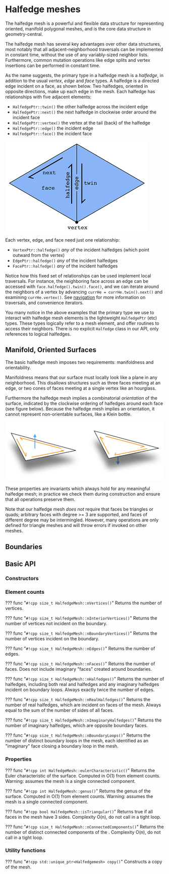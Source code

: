# Halfedge meshes

The halfedge mesh is a powerful and flexible data structure for representing oriented, manifold polygonal meshes, and is the core data structure in geometry-central.

The halfedge mesh has several key advantages over other data structures, most notably that all adjacent-neighborhood traversals can be implemented in constant time, without the use of any variably-sized neighbor lists. Furthermore, common mutation operations like edge splits and vertex insertions can be performed in constant time.

As the name suggests, the primary type in a halfedge mesh is a _halfedge_, in addition to the usual _vertex_, _edge_ and _face_ types. A halfedge is a directed edge incident on a face, as shown below. Two halfedges, oriented in opposite directions, make up each edge in the mesh. Each halfedge has relationships with five adjacent elements: 

- `HalfedgePtr::twin()` the other halfedge across the incident edge
- `HalfedgePtr::next()` the next halfedge in clockwise order around the incident face
- `HalfedgePtr::vertex()` the vertex at the tail (back) of the halfedge
- `HalfedgePtr::edge()` the incident edge
- `HalfedgePtr::face()` the incident face

![halfedge pointers](../media/halfedge_pointers.png)

Each vertex, edge, and face need just one relationship:

- `VertexPtr::halfedge()` _any_ of the incident halfedges (which point outward from the vertex)
- `EdgePtr::halfedge()` _any_ of the incident halfedges
- `FacePtr::halfedge()` _any_ of the incident halfedges

Notice how this fixed set of relationships can be used implement local traversals. For instance, the neighboring face across an edge can be accessed with `face.halfedge().twin().face()`, and we can iterate around the neighbors of a vertex by advancing `currHe = currHe.twin().next()` and examining `currHe.vertex()`. See [navigation](navigation.md) for more information on traversals, and convenience iterators.

You many notice in the above examples that the primary type we use to interact with halfedge mesh elements is the lightweight `HalfedgePtr` (etc) types. These types logically refer to a mesh element, and offer routines to access their neighbors. There is no explicit `Halfedge` class in our API, only references to logical halfedges.

## Manifold, Oriented Surfaces

The basic halfedge mesh imposes two requirements: manifoldness and orientability. 

Manifoldness means that our surface must locally look like a plane in any neighborhood. This disallows structures such as three faces meeting at an edge, or two cones of faces meeting at a single vertex like an hourglass. 

Furthermore the halfedge mesh implies a combinatorial _orientation_ of the surface, indicated by the clockwise ordering of halfedges around each face (see figure below). Because the halfedge mesh implies an orientation, it cannot represent non-orientable surfaces, like a Klein bottle.

![halfedge orientation](../media/halfedge_orientation.png)

These properties are invariants which always hold for any meaningful halfedge mesh; in practice we check them during construction and ensure that all operations preserve them.

Note that our halfedge mesh _does not_ require that faces be triangles or quads; arbitrary faces with degree >= 3 are supported, and faces of different degree may be intermingled. However, many operations are only defined for triangle meshes and will throw errors if invoked on other meshes.

## Boundaries



## Basic API


### Constructors

### Element counts

??? func "`#!cpp size_t HalfedgeMesh::nVertices()`"
    Returns the number of vertices. 

??? func "`#!cpp size_t HalfedgeMesh::nInteriorVertices()`"
    Returns the number of vertices not incident on the boundary.

??? func "`#!cpp size_t HalfedgeMesh::nBoundaryVertices()`"
    Returns the number of vertices incident on the boundary.

??? func "`#!cpp size_t HalfedgeMesh::nEdges()`"
    Returns the number of edges. 

??? func "`#!cpp size_t HalfedgeMesh::nFaces()`"
    Returns the number of faces. Does not include imaginary "faces" created around boundaries.

??? func "`#!cpp size_t HalfedgeMesh::nHalfedges()`"
    Returns the number of halfedges, including both real and halfedges and any imaginary halfedges incident on boundary loops. Always exactly twice the number of edges.

??? func "`#!cpp size_t HalfedgeMesh::nRealHalfedges()`"
    Returns the number of real halfedges, which are incident on faces of the mesh. Always equal to the sum of the number of sides of all faces.

??? func "`#!cpp size_t HalfedgeMesh::nImaginaryHalfedges()`"
    Returns the number of imaginary halfedges, which are opposite boundary faces. 

??? func "`#!cpp size_t HalfedgeMesh::nBoundaryLoops()`"
    Returns the number of distinct boundary loops in the mesh, each identified as an "imaginary" face closing a boundary loop in the mesh.


### Properties

??? func "`#!cpp int HalfedgeMesh::eulerCharacteristic()`"
    Returns the Euler characteristic of the surface. Computed in O(1) from element counts. Warning: assumes the mesh is a single connected component.

??? func "`#!cpp int HalfedgeMesh::genus()`"
    Returns the genus of the surface. Computed in O(1) from element counts. Warning: assumes the mesh is a single connected component.

??? func "`#!cpp bool HalfedgeMesh::isTriangular()`"
    Returns true if all faces in the mesh have 3 sides. Complexity O(n), do not call in a tight loop.

??? func "`#!cpp size_t HalfedgeMesh::nConnectedComponents()`"
    Returns the number of distinct connected components of the . Complexity O(n), do not call in a tight loop.


### Utility functions   

??? func "`#!cpp std::unique_ptr<Halfedgemesh> copy()`"
    Constructs a copy of the mesh.


